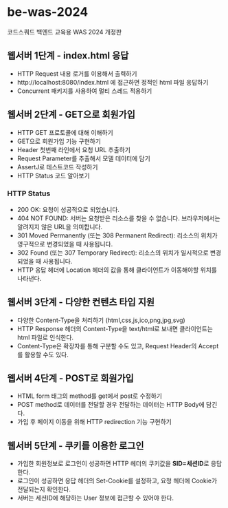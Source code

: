 # be-was-2024

코드스쿼드 백엔드 교육용 WAS 2024 개정판

## 웹서버 1단계 - index.html 응답
- HTTP Request 내용 로거를 이용해서 출력하기
- http://localhost:8080/index.html 에 접근하면 정적인 html 파일 응답하기
- Concurrent 패키지를 사용하여 멀티 스레드 적용하기

## 웹서버 2단계 - GET으로 회원가입
- HTTP GET 프로토콜에 대해 이해하기
- GET으로 회원가입 기능 구현하기
- Header 첫번째 라인에서 요청 URL 추출하기
- Request Parameter를 추출해서 모델 데이터에 담기
- AssertJ로 테스트코드 작성하기
- HTTP Status 코드 알아보기

### HTTP Status

- 200 OK: 요청이 성공적으로 되었습니다.
- 404 NOT FOUND: 서버는 요청받은 리소스를 찾을 수 없습니다. 브라우저에서는 알려지지 않은 URL을 의미합니다.
- 301 Moved Permanently (또는 308 Permanent Redirect): 리소스의 위치가 영구적으로 변경되었을 때 사용됩니다.
- 302 Found (또는 307 Temporary Redirect): 리소스의 위치가 일시적으로 변경되었을 때 사용됩니다.
- HTTP 응답 헤더에 Location 헤더의 값을 통해 클라이언트가 이동해야할 위치를 나타낸다.

## 웹서버 3단계 - 다양한 컨텐츠 타입 지원
- 다양한 Content-Type을 처리하기 (html,css,js,ico,png,jpg,svg)
- HTTP Response 헤더의 Content-Type을 text/html로 보내면 클라이언트는 html 파일로 인식한다.
- Content-Type은 확장자를 통해 구분할 수도 있고, Request Header의 Accept를 활용할 수도 있다.

## 웹서버 4단계 - POST로 회원가입
- HTML form 태그의 method를 get에서 post로 수정하기
- POST method로 데이터를 전달할 경우 전달하는 데이터는 HTTP Body에 담긴다.
- 가입 후 페이지 이동을 위해 HTTP redirection 기능 구현하기

## 웹서버 5단계 - 쿠키를 이용한 로그인
- 가입한 회원정보로 로그인이 성공하면 HTTP 헤더의 쿠키값을 **SID=세션ID**로 응답한다.
- 로그인이 성공하면 응답 헤더의 Set-Cookie를 설정하고, 요청 헤더에 Cookie가 전달되는지 확인한다.
- 서버는 세션ID에 해당하는 User 정보에 접근할 수 있어야 한다.